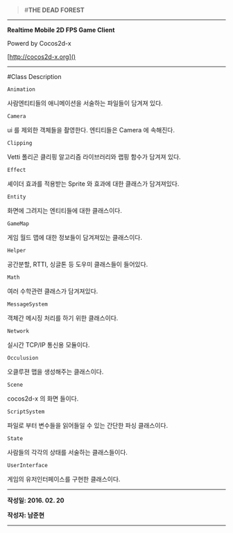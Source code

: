>#**THE DEAD FOREST**

- - -

**Realtime Mobile 2D FPS Game Client**


Powerd by Cocos2d-x

[http://cocos2d-x.org]()

- - -

#Class  Description


`Animation`

  사람엔티티들의 애니메이션을 서술하는 파일들이 담겨져 있다. 
  
 `Camera`  
 
 ui 를 제외한 객체들을 촬영한다. 엔티티들은 Camera 에 속해진다. 
 
 `Clipping`  
 
 Vetti 폴리곤 클리핑 알고리즘 라이브러리와 랩핑 함수가 담겨져 있다.
 
 `Effect`  
 
 셰이더 효과를 적용받는 Sprite 와 효과에 대한 클래스가 담겨져있다.
 
 `Entity`  
 
 화면에 그려지는 엔티티들에 대한 클래스이다. 
 
`GameMap`

 게임 월드 맵에 대한 정보들이 담겨져있는 클래스이다.
 
`Helper`

 공간분할, RTTI, 싱글톤 등 도우미 클래스들이 들어있다.
 
 
`Math`

 여러 수학관련 클래스가 담겨져있다.
 
`MessageSystem`

 객체간 메시징 처리를 하기 위한 클래스이다.
 
`Network`

 실시간 TCP/IP 통신용 모듈이다.

`Occulusion`

 오클루젼 맵을 생성해주는 클래스이다. 
 
`Scene`

 cocos2d-x 의 화면 들이다.
 
`ScriptSystem`

 파일로 부터 변수들을 읽어들일 수 있는 간단한 파싱 클래스이다.
 
`State`

 사람들의 각각의 상태를 서술하는 클래스들이다.
 
`UserInterface`

 게임의 유저인터페이스를 구현한 클래스이다.

- - -

**작성일: 2016. 02. 20**

**작성자: 남준현**

- - -
 
